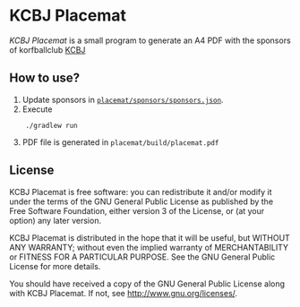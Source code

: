 
# KCBJ Placemat

*KCBJ Placemat* is a small program to generate an A4 PDF with the sponsors of korfballclub [KCBJ](http://www.kcbj.be/)

## How to use?

 1. Update sponsors in [`placemat/sponsors/sponsors.json`](https://github.com/litrik/kcbj-placemat/blob/master/placemat/sponsors/sponsors.json).
 2. Execute
```
    ./gradlew run
```
 3. PDF file is generated in `placemat/build/placemat.pdf`

## License

KCBJ Placemat is free software: you can redistribute it and/or modify
it under the terms of the GNU General Public License as published by
the Free Software Foundation, either version 3 of the License, or
(at your option) any later version.

KCBJ Placemat is distributed in the hope that it will be useful,
but WITHOUT ANY WARRANTY; without even the implied warranty of
MERCHANTABILITY or FITNESS FOR A PARTICULAR PURPOSE.  See the
GNU General Public License for more details.

You should have received a copy of the GNU General Public License
along with KCBJ Placemat.  If not, see <http://www.gnu.org/licenses/>.